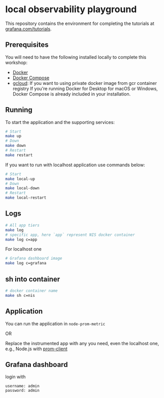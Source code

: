 # local observability playground 

This repository contains the environment for completing the tutorials at [grafana.com/tutorials](https://grafana.com/tutorials).

## Prerequisites

You will need to have the following installed locally to complete this workshop:

- [Docker](https://docs.docker.com/install/)
- [Docker Compose](https://docs.docker.com/compose/install/)
- [gcloud](https://cloud.google.com/sdk/docs/install): If you want to using private docker image from gcr container registry
If you're running Docker for Desktop for macOS or Windows, Docker Compose is already included in your installation.

## Running

To start the application and the supporting services:

```zsh
# Start
make up
# Down
make down
# Restart
make restart
```

If you want to run with localhost application use commands below:
```zsh
# Start
make local-up
# Down
make local-down
# Restart
make local-restart
```


## Logs

```zsh
# All app tiers
make log
# specific app, here `app` represent NIS docker container
make log c=app
```

For localhost one

```zsh
# Grafana dashboard image
make log c=grafana
```

## sh into container

```zsh
# docker container name
make sh c=nis
```

## Application

You can run the application in `node-prom-metric`

OR

Replace the instrumented app with any you need, even the localhost one, e.g., Node.js with [prom-client](https://github.com/siimon/prom-client)

## Grafana dashboard

login with
```
username: admin
password: admin
```